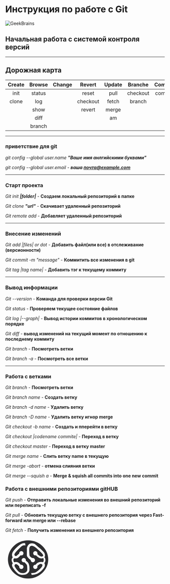 # Инструкция по работе с Git

![GeekBrains](https://static.tildacdn.com/tild3837-6133-4036-b162-653162373661/GB_Mail-Logo-1.png)

## Начальная работа с системой контроля версий

---

## Дорожная карта

|Create|Browse|Change|Revert|Update|Branche|Commit|Publish|
|:---:|:---:|:---:|:---:|:---:|:---:|:---:|:---:|
|init|status| | reset|pull|checkout|commit|push|
|clone|log| |checkout|fetch|branch| | |
| |show| |revert|merge| |||
||diff|||am||||
||branch|||||


---

### **приветствие для git**
*git config --global user.name ***"Ваше имя анлгийскими буквами"****

*git config --global user.email - ***ваша почта@example.com****

---

### **Старт проекта**

*Git init ***|folder|****  - __Создаем локальный репозиторий в папке__

*Git clone ***"url"****  -  __Скачивает удаленный репозиторий__

*Git remote add*  -  __Добавляет удаленный репозиторий__

---

### **Внесение изменений**

*Git add |files| or dot*  - __Добавить файл(или все) в отслеживание (версионности)__

*Git commit -m "message"* - **Коммитить все изменения в git**

*Git tag |tag name|* - __Добавить тэг к текущему коммиту__

***
### **Вывод информации**

*Git --version* - **Команда для проверки версии Git**

*Git status* - **Проверяем текущее состояние файлов**

*Git log |--graph|* - **Вывод истории коммитов в хронологическом порядке**

*Git diff* - **вывод изменений на текущий момент по отношению к последнему коммиту**

*Git branch* - **Посмотреть ветки**

*Git branch -a* - **Посмотреть все ветки**

---
### __Работа с ветками__

*Git branch* - **Посмотреть ветки**

*Git branch name* - **Создать ветку**

*Git branch -d name* - **Удалить ветку**

*Git branch -D name* - **Удалить ветку игнор merge**

*Git checkout -b name* - **Создать и пперейти в ветку**

*Git checkout |codename commite|* - **Переход в ветку**

*Git checkout master* - **Переход в ветку master**

*Git merge name* - **Слить ветку name в текущую**

*Git merge -abort* - **отмена слияния ветки**

*Git merge --squish a* - **Merge & squish all commits into one new commit**

### **Работа с внешними репозиториями gitHUB**

*Git push* - **Отправить локальные изменения во внешний репозиторий или переписать -f**

*Git pull* - **Обновить текущую ветку с внешнего репозитория через Fast-forward или merge или --rebase**

*Git fetch* - **Получить изменения из внешнего репозитория**



<!--- на сайте app.svgator.com нарисовал вектором картинку GeekBrains --->

<svg viewBox="0 0 1680 460"><ellipse rx="212.31067" ry="212.31067" transform="matrix(1 0 0 0.945563 240 233.317134)" fill="#2e2e30" stroke-width="0"/><ellipse rx="22.5" ry="22.5" transform="translate(194.410349 241.170292)" fill="#fff" stroke-width="0"/><ellipse rx="22.5" ry="22.5" transform="translate(316.353681 311.799409)" fill="#fff" stroke-width="0"/><ellipse rx="22.5" ry="22.5" transform="translate(316.353681 168.736532)" fill="#fff" stroke-width="0"/><ellipse rx="22.5" ry="22.5" transform="translate(169.009913 311.799409)" fill="#fff" stroke-width="0"/><ellipse rx="22.5" ry="22.5" transform="translate(169.009913 168.736532)" fill="#fff" stroke-width="0"/><ellipse rx="22.5" ry="22.5" transform="translate(290.35347 241.170292)" fill="#fff" stroke-width="0"/><path d="M288.48867,220.670292q-33.85833-14.318301-33.85833-33.690121c0-19.37182-5.40478-53.301309-.214589-77.331434s34.072911-31.117473,77.208073,8.064935s79.086995,70.276885,64.626753,80.914635-29.992544,0-39.743815-6.322554q-12.499307-8.104333-24.071458-20.389187-14.293828,13.204378-14.293828,13.154811c0-.049567,16.174882,17.161153,26.708355,24.19468c7.963268,5.317321,31.340539,23.639444,62.234619,5.317321c19.99965-12.405615,9.258683-45.493902,0-56.368152-7.944221-9.330425-37.5312-39.281695-50.577688-48.566489s-34.762886-32.177437-47.3829-39.509606-40.988068-8.923201-54.708111,0-27.626574,33.984069-27.035684,47.574541-.295445,60.115274,0,74.592081s36.281008,47.694245,44.814923,47.694245q8.533915,0,16.29368-19.329706Z" transform="translate(.000008 0.000002)" fill="#fff" stroke-width="0.96"/><path d="M210.392898,242.744097q20.859496,13.873529,29.601894,24.665356c8.742398,10.791827,14.635556,34.832814,14.635556,48.733205s.429178,2.611791.214589,26.350595-20.578004,41.263869-35.991066,47.585078-51.494169,9.110886-72.343958,0-55.713348-51.1634-67.425452-71.505476-11.095679-38.218445,7.397117-51.163402s46.085483-8.434175,60.028333,4.721097q13.94285,13.155272,18.991173,21.55791l-16.202286,15.722343q-30.981698-37.036855-45.837496-23.817009c-14.855798,13.219846,1.296437,30.548865,5.675563,37.454791s16.523255,25.462243,37.373046,43.183472s56.287127,11.765593,66.885427,4.631204s18.63744-16.522727,18.63744-28.370008-.326598-41.763584-4.711376-51.193847q-4.384778-9.430263-32.087681-34.824762l15.159177-13.730547Z" transform="translate(-.214589 0.000003)" fill="#fff" stroke-width="0.96"/><path d="M165.501086,185.071379q-15.215259,17.937887-30.165506,29.511994c-13.133712,10.167791-35.331365,11.128735-50.39116,1.989885s-18.89346-35.99763-7.899397-58.358037c10.065086-20.470997,47.89263-59.265066,76.786867-79.683962q28.894237-20.418896,55.063753-15.996936l3.368522,23.084284q-24.483862-7.087348-49.310261,16.571839c-24.826399,23.659187-59.49261,55.983678-65.85321,73.562245s11.514653,28.899153,25.101174,16.553057q13.586521-12.346096,27.096924-23.216277l16.202294,15.981908Z" transform="translate(.00001 0.000007)" fill="#fff" stroke-width="0.96"/><path d="M315.574942,293.182412q24.02533-33.766207,60.615431-33.768482c30.206815-.001903,45.879912,17.603311,40.152763,43.491596s-52.922383,72.077105-84.719309,83.043685q-31.796926,10.96658-54.002546,9.951516l-5.426283-18.690155q33.54459-.223539,50.309069-8.981496c16.764479-8.757957,86.083417-64.869391,65.226888-83.053732q-20.856529-18.184341-56.107126,24.23546-14.962822-16.734441-16.048887-16.228392Z" transform="translate(.000005 0.000002)" fill="#fff" stroke-width="0.96"/><path d="M407.813978,206.531086q15.035174,10.042179,15.033929,33.786048t-14.652789,34.095232l-16.022775-9.029408Q404.803358,259.329706,404.803358,240t-8.552775-25.41662q11.245957-7.988994,11.563395-8.052294Z" transform="translate(.000004 0)" fill="#fff" stroke-width="0.96"/><path d="M82.044046,206.531085q-15.968304,16.030879-15.729165,33.511026t12.427591,34.370254l17.91437-8.59036Q84.94443,256.320054,84.94443,240.317133t12.156274-19.646842q-15.056658-14.139205-15.056658-14.139206Z" transform="translate(.1274 0.000001)" fill="#fff" stroke-width="0.96"/></svg>